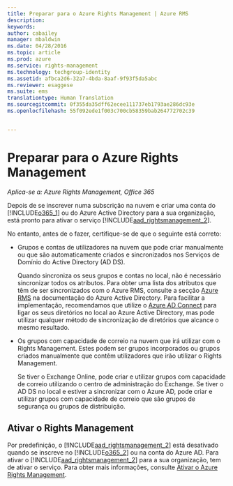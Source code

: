 ```yaml
---
title: Preparar para o Azure Rights Management | Azure RMS
description: 
keywords: 
author: cabailey
manager: mbaldwin
ms.date: 04/28/2016
ms.topic: article
ms.prod: azure
ms.service: rights-management
ms.technology: techgroup-identity
ms.assetid: afbca2d6-32a7-4bda-8aaf-9f93f5da5abc
ms.reviewer: esaggese
ms.suite: ems
translationtype: Human Translation
ms.sourcegitcommit: 0f355da35dff62ecee111737eb1793ae286dc93e
ms.openlocfilehash: 55f092ede1f003c700cb58359bab264772702c39


---
```


# Preparar para o Azure Rights Management

*Aplica-se a: Azure Rights Management, Office 365*

Depois de se inscrever numa subscrição na nuvem e criar uma conta do [!INCLUDE[o365_1](../includes/o365_1_md.md)] ou do Azure Active Directory para a sua organização, está pronto para ativar o serviço [!INCLUDE[aad_rightsmanagement_2](../includes/aad_rightsmanagement_2_md.md)].

No entanto, antes de o fazer, certifique-se de que o seguinte está correto:

-   Grupos e contas de utilizadores na nuvem que pode criar manualmente ou que são automaticamente criados e sincronizados nos Serviços de Domínio do Active Directory (AD DS).

    Quando sincroniza os seus grupos e contas no local, não é necessário sincronizar todos os atributos. Para obter uma lista dos atributos que têm de ser sincronizados com o Azure RMS, consulte a secção [Azure RMS](/active-directory/active-directory-aadconnectsync-attributes-synchronized#azure-rms) na documentação do Azure Active Directory. Para facilitar a implementação, recomendamos que utilize o [Azure AD Connect](/active-directory/active-directory-aadconnectsync-whatis) para ligar os seus diretórios no local ao Azure Active Directory, mas pode utilizar qualquer método de sincronização de diretórios que alcance o mesmo resultado.

-   Os grupos com capacidade de correio na nuvem que irá utilizar com o Rights Management. Estes podem ser grupos incorporados ou grupos criados manualmente que contêm utilizadores que irão utilizar o Rights Management.

    Se tiver o Exchange Online, pode criar e utilizar grupos com capacidade de correio utilizando o centro de administração do Exchange. Se tiver o AD DS no local e estiver a sincronizar com o Azure AD, pode criar e utilizar grupos com capacidade de correio que são grupos de segurança ou grupos de distribuição.

## Ativar o Rights Management
Por predefinição, o [!INCLUDE[aad_rightsmanagement_2](../includes/aad_rightsmanagement_2_md.md)] está desativado quando se inscreve no [!INCLUDE[o365_2](../includes/o365_2_md.md)] ou na conta do Azure AD. Para ativar o [!INCLUDE[aad_rightsmanagement_2](../includes/aad_rightsmanagement_2_md.md)] para a sua organização, tem de ativar o serviço. Para obter mais informações, consulte [Ativar o Azure Rights Management](../deploy-use/activate-service.md).






<!--HONumber=Jul16_HO3-->


